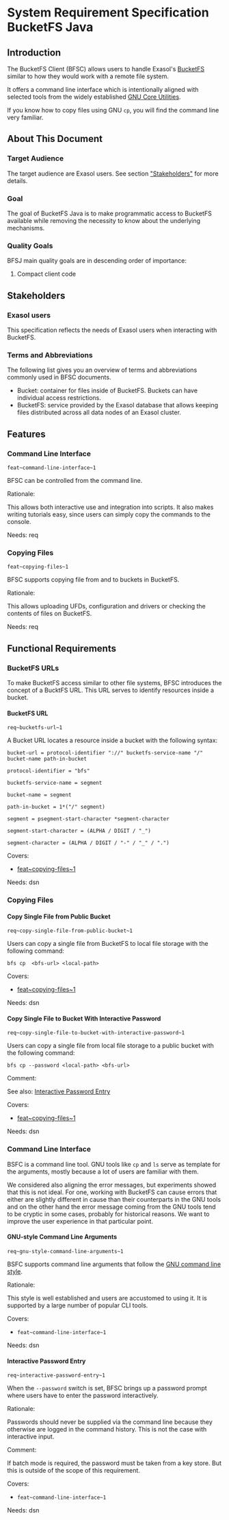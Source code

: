 # System Requirement Specification BucketFS Java

## Introduction

The BucketFS Client (BFSC) allows users to handle Exasol's [BucketFS](https://docs.exasol.com/database_concepts/bucketfs/bucketfs.htm) similar to how they would work with a remote file system.

It offers a command line interface which is intentionally aligned with selected tools from the widely established [GNU Core Utilities](https://www.gnu.org/software/coreutils/coreutils.html).

If you know how to copy files using GNU `cp`, you will find the command line very familiar.

## About This Document

### Target Audience

The target audience are Exasol users. See section ["Stakeholders"](#stakeholders) for more details.

### Goal

The goal of BucketFS Java is to make programmatic access to BucketFS available while removing the necessity to know about the underlying mechanisms.

### Quality Goals

BFSJ main quality goals are in descending order of importance:

1. Compact client code

## Stakeholders

### Exasol users

This specification reflects the needs of Exasol users when interacting with BucketFS.

### Terms and Abbreviations

The following list gives you an overview of terms and abbreviations commonly used in BFSC documents.

* Bucket: container for files inside of BucketFS. Buckets can have individual access restrictions.
* BucketFS: service provided by the Exasol database that allows keeping files distributed across all data nodes of an Exasol cluster.

## Features

### Command Line Interface
`feat~command-line-interface~1`

BFSC can be controlled from the command line.

Rationale:

This allows both interactive use and integration into scripts. It also makes writing tutorials easy, since users can simply copy the commands to the console.

Needs: req

### Copying Files
`feat~copying-files~1`

BFSC supports copying file from and to buckets in BucketFS.

Rationale:

This allows uploading UFDs, configuration and drivers or checking the contents of files on BucketFS.

Needs: req

## Functional Requirements

### BucketFS URLs

To make BucketFS access similar to other file systems, BFSC introduces the concept of a BucktFS URL. This URL serves to identify resources inside a bucket.

#### BucketFS URL
`req~bucketfs-url~1`

A Bucket URL locates a resource inside a bucket with the following syntax:

    bucket-url = protocol-identifier "://" bucketfs-service-name "/" bucket-name path-in-bucket
    
    protocol-identifier = "bfs"
    
    bucketfs-service-name = segment
    
    bucket-name = segment
    
    path-in-bucket = 1*("/" segment)
    
    segment = psegment-start-character *segment-character
    
    segment-start-character = (ALPHA / DIGIT / "_")
    
    segment-character = (ALPHA / DIGIT / "-" / "_" / ".") 

Covers:

* [feat~copying-files~1](#copying-files)

Needs: dsn

### Copying Files

#### Copy Single File from Public Bucket
`req~copy-single-file-from-public-bucket~1`

Users can copy a single file from BucketFS to local file storage with the following command:

    bfs cp  <bfs-url> <local-path>

Covers:

* [feat~copying-files~1](#copying-files)

Needs: dsn

#### Copy Single File to Bucket With Interactive Password
`req~copy-single-file-to-bucket-with-interactive-password~1`

Users can copy a single file from local file storage to a public bucket with the following command:

    bfs cp --password <local-path> <bfs-url>

Comment:

See also: [Interactive Password Entry](#interactive-password-entry)

Covers:

* [feat~copying-files~1](#copying-files)

Needs: dsn

### Command Line Interface

BSFC is a command line tool. GNU tools like `cp` and `ls` serve as template for the arguments, mostly because a lot of users are familiar with them.

We considered also aligning the error messages, but experiments showed that this is not ideal. For one, working with BucketFS can cause errors that either are slightly different in cause than their counterparts in the GNU tools and on the other hand the error message coming from the GNU tools tend to be cryptic in some cases, probably for historical reasons. We want to improve the user experience in that particular point.

#### GNU-style Command Line Arguments
`req~gnu-style-command-line-arguments~1`

BSFC supports command line arguments that follow the [GNU command line style](https://www.gnu.org/software/libc/manual/html_node/Argument-Syntax.html).

Rationale:

This style is well established and users are accustomed to using it. It is supported by a large number of popular CLI tools.

Covers:

* `feat~command-line-interface~1`

Needs: dsn

#### Interactive Password Entry
`req~interactive-password-entry~1`

When the `--password` switch is set, BFSC brings up a password prompt where users have to enter the password interactively.

Rationale:

Passwords should never be supplied via the command line because they otherwise are logged in the command history. This is not the case with interactive input.

Comment:

If batch mode is required, the password must be taken from a key store. But this is outside of the scope of this requirement.

Covers:

* `feat~command-line-interface~1`

Needs: dsn